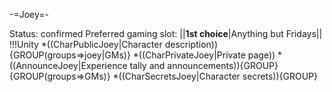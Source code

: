 -=Joey=-

Status: confirmed
Preferred gaming slot:
||__1st choice__|Anything but Fridays||
!!!Unity
*((CharPublicJoey|Character description)){GROUP(groups=&gt;joey|GMs)}
*((CharPrivateJoey|Private page))
*((AnnounceJoey|Experience tally and announcements)){GROUP}{GROUP(groups=&gt;GMs)}
*((CharSecretsJoey|Character secrets)){GROUP}

